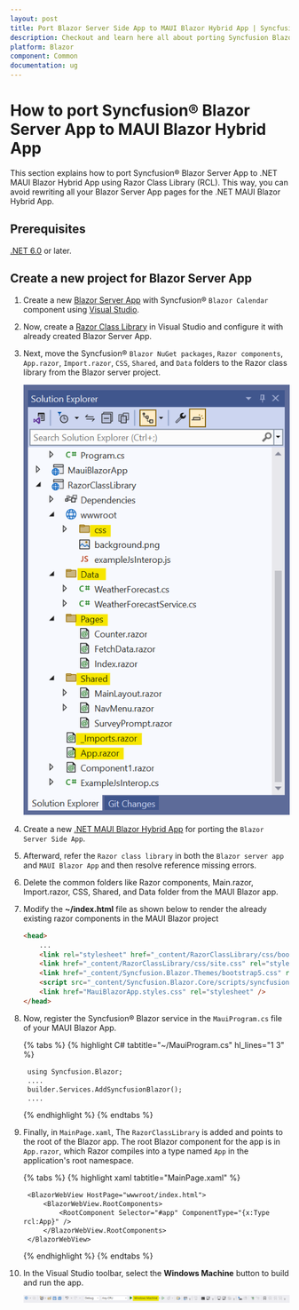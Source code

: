 ```yaml
---
layout: post
title: Port Blazor Server Side App to MAUI Blazor Hybrid App | Syncfusion
description: Checkout and learn here all about porting Syncfusion Blazor Server App to .NET MAUI Blazor Hybrid App.
platform: Blazor
component: Common
documentation: ug
---
```


# How to port Syncfusion&reg; Blazor Server App to MAUI Blazor Hybrid App

This section explains how to port Syncfusion&reg; Blazor Server App to .NET MAUI Blazor Hybrid App using Razor Class Library (RCL). This way, you can avoid rewriting all your Blazor Server App pages for the .NET MAUI Blazor Hybrid App.

## Prerequisites

[.NET 6.0](https://dotnet.microsoft.com/en-us/download/dotnet/6.0) or later.

## Create a new project for Blazor Server App

1. Create a new [Blazor Server App](https://blazor.syncfusion.com/documentation/getting-started/blazor-server-side-visual-studio) with Syncfusion&reg; `Blazor Calendar` component using [Visual Studio](https://visualstudio.microsoft.com/vs/).

2. Now, create a [Razor Class Library](https://blazor.syncfusion.com/documentation/getting-started/razor-class-library) in Visual Studio and configure it with already created Blazor Server App.

3. Next, move the Syncfusion&reg; `Blazor NuGet packages`, `Razor components`, `App.razor`, `Import.razor`, `CSS`, `Shared`, and `Data` folders to the Razor class library from the Blazor server project.

    ![Folders to move](images/server-folders.png)

4. Create a new [.NET MAUI Blazor Hybrid App](https://learn.microsoft.com/en-us/aspnet/core/blazor/hybrid/tutorials/maui?view=aspnetcore-8.0) for porting the `Blazor Server Side App`.

5. Afterward, refer the `Razor class library` in both the `Blazor server app` and `MAUI Blazor App` and then resolve reference missing errors.

6. Delete the common folders like Razor components, Main.razor, Import.razor, CSS, Shared, and Data folder from the MAUI Blazor app.

7. Modify the **~/index.html** file as shown below to render the already existing razor components in the MAUI Blazor project

    ```html
    <head>
        ...
        <link rel="stylesheet" href="_content/RazorClassLibrary/css/bootstrap/bootstrap.min.css" />
        <link href="_content/RazorClassLibrary/css/site.css" rel="stylesheet" />
        <link href="_content/Syncfusion.Blazor.Themes/bootstrap5.css" rel="stylesheet" />
        <script src="_content/Syncfusion.Blazor.Core/scripts/syncfusion-blazor.min.js" type="text/javascript"></script>
        <link href="MauiBlazorApp.styles.css" rel="stylesheet" />
    </head>
    ```

8. Now, register the Syncfusion&reg; Blazor service in the `MauiProgram.cs` file of your MAUI Blazor App.

    {% tabs %}
    {% highlight C# tabtitle="~/MauiProgram.cs" hl_lines="1 3" %}

        using Syncfusion.Blazor;
        ....
        builder.Services.AddSyncfusionBlazor();
        ....

    {% endhighlight %}
    {% endtabs %}

9. Finally, in `MainPage.xaml`, The `RazorClassLibrary` is added and points to the root of the Blazor app. The root Blazor component for the app is in `App.razor`, which Razor compiles into a type named `App` in the application's root namespace.

    {% tabs %}
    {% highlight xaml tabtitle="MainPage.xaml" %}

    <?xml version="1.0" encoding="utf-8" ?>

    <ContentPage xmlns=  http://schemas.microsoft.com/dotnet/2021/maui
                xmlns:x=  http://schemas.microsoft.com/winfx/2009/xaml
                xmlns:rcl="clr-namespace:RazorClassLibrary;assembly=RazorClassLibrary"
                x:Class="MauiBlazorApp.MainPage"
                BackgroundColor="{DynamicResource PageBackgroundColor}">

        <BlazorWebView HostPage="wwwroot/index.html">
            <BlazorWebView.RootComponents>
                <RootComponent Selector="#app" ComponentType="{x:Type rcl:App}" />
            </BlazorWebView.RootComponents>
        </BlazorWebView>
    </ContentPage>

    {% endhighlight %}
    {% endtabs %}

10. In the Visual Studio toolbar, select the **Windows Machine** button to build and run the app.

    ![Build and run MAUI Blazor Hybrid App](images/windows-machine-mode.png)

